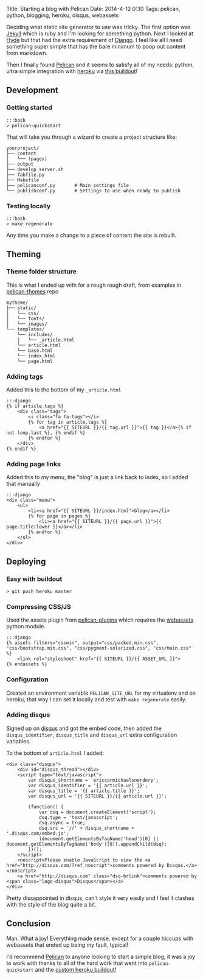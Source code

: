 Title: Starting a blog with Pelican
Date: 2014-4-12 0:30
Tags: pelican, python, blogging, heroku, disqus, webassets

Deciding what static site generator to use was tricky. The first option was [Jekyll](http://jekyllrb.com/) which is ruby
and I'm looking for something python. Next I looked at [Hyde](https://github.com/lakshmivyas/hyde) but that had the extra
requirement of [Django](https://www.djangoproject.com/). I feel like all I need something super simple that has the bare
minimum to poop out content from markdown.

Then I finally found [Pelican](https://github.com/getpelican/pelican) and it seems to satisfy all of my needs: python, ultra simple integration with [heroku](http://heroku.com/) via [this buildout](https://github.com/getpelican/heroku-buildpack-pelican)!






## Development

### Getting started

    :::bash
    > pelican-quickstart

That will take you through a wizard to create a project structure like:

    yourproject/
    ├── content
    │   └── (pages)
    ├── output
    ├── develop_server.sh
    ├── fabfile.py
    ├── Makefile
    ├── pelicanconf.py       # Main settings file
    └── publishconf.py       # Settings to use when ready to publish

### Testing locally

    :::bash
    > make regenerate

Any time you make a change to a piece of content the site is rebuilt.






## Theming

### Theme folder structure

This is what I ended up with for a rough rough draft, from examples in [pelican-themes](https://github.com/getpelican/pelican-themes) repo

    mytheme/
    ├── static/
    │   └── css/
    │   └── fonts/
    │   └── images/
    └── templates/
        └── includes/
        │   └── _article.html
        └── article.html
        └── base.html
        └── index.html
        └── page.html

### Adding tags

Added this to the bottom of my `_article.html`

    :::django
    {% if article.tags %}
        <div class="tags">
            <i class="fa fa-tags"></i>
            {% for tag in article.tags %}
                <a href="{{ SITEURL }}/{{ tag.url }}">{{ tag }}</a>{% if not loop.last %}, {% endif %}
            {% endfor %}
        </div>
    {% endif %}

### Adding page links

Added this to my menu, the "blog" is just a link back to index, so I added that manually

    :::django
    <div class="menu">
        <ul>
            <li><a href="{{ SITEURL }}/index.html">blog</a></li>
            {% for page in pages %}
                <li><a href="{{ SITEURL }}/{{ page.url }}">{{ page.title|lower }}</a></li>
            {% endfor %}
        </ul>
    </div>








## Deploying

### Easy with buildout

    > git push heroku master

### Compressing CSS/JS

Used the assets plugin from [pelican-plugins](https://github.com/getpelican/pelican-plugins) which requires the [webassets](https://github.com/miracle2k/webassets) python module.

    :::django
    {% assets filters="cssmin", output="css/packed.min.css", "css/bootstrap.min.css", "css/pygment-solarized.css", "css/main.css" %}
        <link rel="stylesheet" href="{{ SITEURL }}/{{ ASSET_URL }}">
    {% endassets %}

### Configuration

Created an environment variable `PELICAN_SITE_URL` for my virtualenv and on heroku, that way I can set it locally and test with `make regenerate` easily.

### Adding disqus

Signed up on [disqus](http://disqus.com) and got the embed code, then added the `disqus_identifier`, `disqus_title` and `disqus_url` extra configuration variables.

To the bottom of `article.html` I added:

    <div class="disqus">
        <div id="disqus_thread"></div>
        <script type="text/javascript">
            var disqus_shortname = 'ericcarmichaelsnerdery';
            var disqus_identifier = '{{ article.url }}';
            var disqus_title = '{{ article.title }}';
            var disqus_url = '{{ SITEURL }}/{{ article.url }}';

            (function() {
                var dsq = document.createElement('script');
                dsq.type = 'text/javascript';
                dsq.async = true;
                dsq.src = '//' + disqus_shortname + '.disqus.com/embed.js';
                (document.getElementsByTagName('head')[0] || document.getElementsByTagName('body')[0]).appendChild(dsq);
            })();
        </script>
        <noscript>Please enable JavaScript to view the <a href="http://disqus.com/?ref_noscript">comments powered by Disqus.</a></noscript>
        <a href="http://disqus.com" class="dsq-brlink">comments powered by <span class="logo-disqus">Disqus</span></a>
    </div>

Pretty dissappointed in disqus, can't style it very easily and I feel it clashes with the style of the blog quite a bit.



## Conclusion

Man. What a joy! Everything made sense, except for a couple hiccups with webassets that ended up being my fault, typical!

I'd recommend [Pelican](https://github.com/getpelican/pelican) to anyone looking to start a simple blog, it was a joy to work with thanks to all of the hard work
that went into `pelican-quickstart` and the [custom heroku buildout](https://github.com/getpelican/heroku-buildpack-pelican)!

